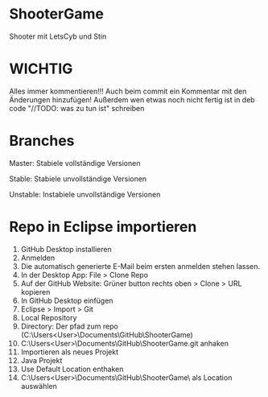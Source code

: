 # ShooterGame
Shooter mit LetsCyb und Stin

# WICHTIG
Alles immer kommentieren!!! Auch beim commit ein Kommentar mit den Änderungen hinzufügen!
Außerdem wen etwas noch nicht fertig ist in deb code "//TODO: was zu tun ist" schreiben

# Branches
Master: Stabiele vollständige Versionen

Stable: Stabiele unvollständige Versionen

Unstable: Instabiele unvollständige Versionen

# Repo in Eclipse importieren

1. GitHub Desktop installieren
2. Anmelden
3. Die automatisch generierte E-Mail beim ersten anmelden stehen lassen.
4. In der Desktop App: File > Clone Repo
5. Auf der GitHub Website: Grüner button rechts oben > Clone > URL kopieren
6. In GitHub Desktop einfügen
7. Eclipse > Import > Git
8. Local Repository
9. Directory: Der pfad zum repo (C:\Users\<User>\Documents\GitHub\ShooterGame)
10. C:\Users\<User>\Documents\GitHub\ShooterGame\.git anhaken
10. Importieren als neues Projekt
11. Java Projekt
12. Use Default Location enthaken
13. C:\Users\<User>\Documents\GitHub\ShooterGame\ als Location auswählen
